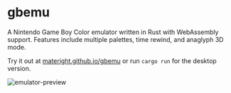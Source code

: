 # gbemu
A Nintendo Game Boy Color emulator written in Rust with WebAssembly support. Features include multiple palettes, time rewind, and anaglyph 3D mode.

Try it out at [materight.github.io/gbemu](https://materight.github.io/gbemu/) or run `cargo run` for the desktop version.

![emulator-preview](https://github.com/materight/gbemu/assets/26522190/ac61b161-2e8a-450b-9310-a43bcf7eeb03)
